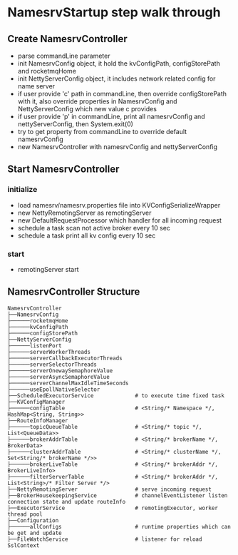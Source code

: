 # NamesrvStartup step walk through


## Create NamesrvController

 * parse commandLine parameter
 * init NamesrvConfig object, it hold the kvConfigPath, configStorePath and rocketmqHome
 * init NettyServerConfig object, it includes network related config for name server
 * if user provide 'c' path in commandLine, then override configStorePath with it, also override properties in NamesrvConfig and NettyServerConfig which new value c provides
 * if user provide 'p' in commandLine, print all namesrvConfig and nettyServerConfig, then System.exit(0)
 * try to get property from commandLine to override default namesrvConfig
 * new NamesrvController with namesrvConfig and nettyServerConfig







## Start NamesrvController


### initialize
 
 * load namesrv/namesrv.properties file into KVConfigSerializeWrapper
 * new NettyRemotingServer as remotingServer
 * new DefaultRequestProcessor which handler for all incoming request
 * schedule a task scan not active broker every 10 sec
 * schedule a task print all kv config every 10 sec


### start

 * remotingServer start


## NamesrvController Structure

```
NamesrvController
├──NamesrvConfig
├──────rocketmqHome
├──────kvConfigPath
├──────configStorePath
├──NettyServerConfig
├──────listenPort
├──────serverWorkerThreads
├──────serverCallbackExecutorThreads
├──────serverSelectorThreads
├──────serverOnewaySemaphoreValue
├──────serverAsyncSemaphoreValue
├──────serverChannelMaxIdleTimeSeconds
├──────useEpollNativeSelector
├──ScheduledExecutorService             # to execute time fixed task
├──KVConfigManager
├──────configTable                      # <String/* Namespace */, HashMap<String, String>> 
├──RouteInfoManager
├──────topicQueueTable                  # <String/* topic */, List<QueueData>>
├──────brokerAddrTable                  # <String/* brokerName */, BrokerData>
├──────clusterAddrTable                 # <String/* clusterName */, Set<String/* brokerName */>>
├──────brokerLiveTable                  # <String/* brokerAddr */, BrokerLiveInfo>
├──────filterServerTable                # <String/* brokerAddr */, List<String>/* Filter Server */>
├──NettyRemotingServer                  # serve incoming request
├──BrokerHousekeepingService            # channelEventListener listen connection state and update routeInfo
├──ExecutorService                      # remotingExecutor, worker thread pool
├──Configuration
├──────allConfigs                       # runtime properties which can be get and update
├──FileWatchService                     # listener for reload SslContext

```